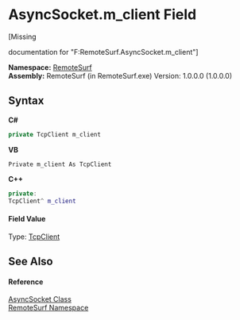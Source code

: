 # AsyncSocket.m_client Field
 

\[Missing <summary> documentation for "F:RemoteSurf.AsyncSocket.m_client"\]

**Namespace:**&nbsp;<a href="7b4d5b30-fbcc-2819-791d-1218b8fe6268">RemoteSurf</a><br />**Assembly:**&nbsp;RemoteSurf (in RemoteSurf.exe) Version: 1.0.0.0 (1.0.0.0)

## Syntax

**C#**<br />
``` C#
private TcpClient m_client
```

**VB**<br />
``` VB
Private m_client As TcpClient
```

**C++**<br />
``` C++
private:
TcpClient^ m_client
```


#### Field Value
Type: <a href="http://msdn2.microsoft.com/en-us/library/1612451t" target="_blank">TcpClient</a>

## See Also


#### Reference
<a href="76d17180-4434-7762-a756-900cacd5d8d7">AsyncSocket Class</a><br /><a href="7b4d5b30-fbcc-2819-791d-1218b8fe6268">RemoteSurf Namespace</a><br />